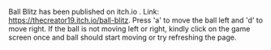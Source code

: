 Ball Blitz has been published on itch.io .
Link: https://thecreator19.itch.io/ball-blitz.
Press 'a' to move the ball left and 'd' to move right.
If the ball is not moving left or right, kindly click on the game screen once and ball should start moving or try refreshing the page.
